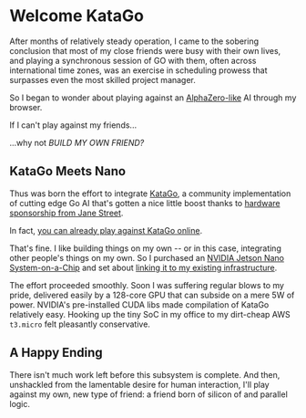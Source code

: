 # Welcome KataGo

After months of relatively steady operation, I came to the sobering conclusion that most of my close friends were busy with their own lives, and playing a synchronous session of GO with them, often across international time zones, was an exercise in scheduling prowess that surpasses even the most skilled project manager.

So I began to wonder about playing against an [AlphaZero-like](https://en.wikipedia.org/wiki/AlphaZero) AI through my browser.

If I can't play against my friends...

...why not _BUILD MY OWN FRIEND?_

## KataGo Meets Nano

Thus was born the effort to integrate [KataGo](https://github.com/lightvector/KataGo), a community implementation of cutting edge Go AI that's gotten a nice little boost thanks to [hardware sponsorship from Jane Street](https://blog.janestreet.com/accelerating-self-play-learning-in-go/).

In fact, [you can already play against KataGo online](https://online-go.com/player/592684/).

That's fine. I like building things on my own -- or in this case, integrating other people's things on my own.  So I purchased an [NVIDIA Jetson Nano System-on-a-Chip](https://www.nvidia.com/en-us/autonomous-machines/embedded-systems/jetson-nano-developer-kit/) and set about [linking it to my existing infrastructure](https://github.com/Terkwood/BUGOUT/issues/67).

The effort proceeded smoothly.  Soon I was suffering regular blows to my pride, delivered easily by a 128-core GPU that can subside on a mere 5W of power.  NVIDIA's pre-installed CUDA libs made compilation of KataGo relatively easy.  Hooking up the tiny SoC in my office to my dirt-cheap AWS `t3.micro` felt pleasantly conservative.

## A Happy Ending

There isn't much work left before this subsystem is complete.  And then, unshackled from the lamentable desire for human interaction, I'll play against my own, new type of friend:  a friend born of silicon of and parallel logic.
